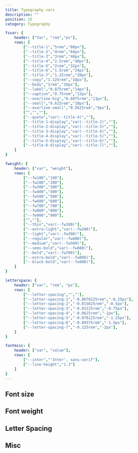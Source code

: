```yaml
---
title: Typography vars
description: ""
position: 15
category: Typography

fsvar: {
	header: ["Var", "rem","px"],
	rows: [
		["--title-1","5rem","80px"],
		["--title-2","4rem","64px"],
		["--title-3","3rem","48px"],
		["--title-4","2.5rem","40px"],
		["--title-5","2rem","32px"],
		["--title-6","1.5rem","24px"],
		["--title-7","1.25rem","20px"],
		["--copy","1.125rem","18px"],
		["--body","1rem","16px"],
		["--label","0.875rem","14px"],
		["--caption","0.75rem","12px"],
		["--overline-big","0.6875rem","11px"],
		["--small","0.625rem","10px"],
		["--overline-small","0.5625rem","9px"],
		["","",""],
		["--quote","var(--title-4)",""],
		["--title-1-display","var(--title-2)",""],
		["--title-2-display","var(--title-3)",""],
		["--title-3-display","var(--title-4)",""],
		["--title-4-display","var(--title-5)",""],
		["--title-5-display","var(--title-6)",""],
		["--title-6-display","var(--title-7)",""],
	]
}

fweight: {
	header: ["var", "weight"],
	rows: [
		["--fw100","100"],
		["--fw200","200"],
		["--fw300","300"],
		["--fw400","400"],
		["--fw500","500"],
		["--fw600","600"],
		["--fw700","700"],
		["--fw800","800"],
		["--fw900","900"],
		["",""],
		["--thin","var(--fw100)"],
		["--extra-light","var(--fw200)"],
		["--light","var(--fw300)"],
		["--regular","var(--fw400)"],
		["--medium","var(--fw500)"],
		["--semi-bold","var(--fw600)"],
		["--bold","var(--fw700)"],
		["--extra-bold","var(--fw800)"],
		["--black-bold","var(--fw900)"],
	]
}

letterspace: {
	header: ["var", "rem", "px"],
	rows: [
		["--letter-spacing","",""],
		["--letter-spacing-1","-0.0078125rem","-0.25px"],
		["--letter-spacing-2","-0.015625rem","-0.5px"],
		["--letter-spacing-3","-0.03125rem","-0.75px"],
		["--letter-spacing-4","-0.0625rem","-1px"],
		["--letter-spacing-5","-0.078125rem","-1.25px"],
		["--letter-spacing-6","-0.09375rem","-1.5px"],
		["--letter-spacing-7","-0.125rem","-2px"],
	]
}

fontmisc: {
	header: ["var", "value"],
	rows: [
		["--inter","'Inter', sans-serif"],
		["--line-height","1.3"]
	]
}
---
```


## Font size

<c-table pn="fsvar"></c-table>

## Font weight

<c-table pn="fweight"></c-table>

## Letter Spacing

<c-table pn="letterspace"></c-table>

## Misc

<c-table pn="fontmisc"></c-table>
